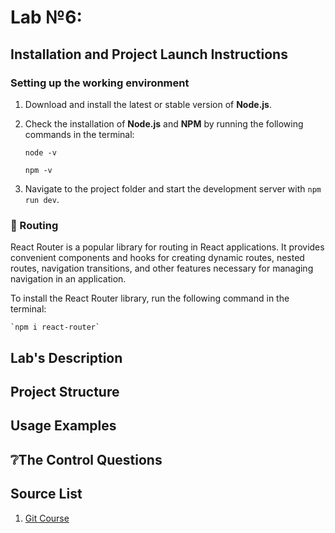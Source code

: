 # Lab №6:

## Installation and Project Launch Instructions

### Setting up the working environment

1. Download and install the latest or stable version of **Node.js**.

2. Check the installation of **Node.js** and **NPM** by running the following commands in the terminal:

    `node -v`
    
    `npm -v`

3. Navigate to the project folder and start the development server with `npm run dev`.

### 🧭 Routing

React Router is a popular library for routing in React applications. It provides convenient components and hooks for creating dynamic routes, nested routes, navigation transitions, and other features necessary for managing navigation in an application.

To install the React Router library, run the following command in the terminal:

    `npm i react-router`

## Lab's Description



## Project Structure

    

## Usage Examples



## ❔The Control Questions



## Source List 

1. [Git Course](https://github.com/MSU-Courses/development-of-web-application-with-react/blob/main/07_Routing/07_02_Routing_In_React.md)
